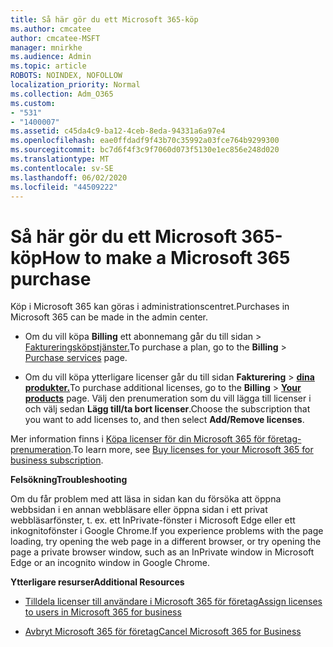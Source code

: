 ```yaml
---
title: Så här gör du ett Microsoft 365-köp
ms.author: cmcatee
author: cmcatee-MSFT
manager: mnirkhe
ms.audience: Admin
ms.topic: article
ROBOTS: NOINDEX, NOFOLLOW
localization_priority: Normal
ms.collection: Adm_O365
ms.custom:
- "531"
- "1400007"
ms.assetid: c45da4c9-ba12-4ceb-8eda-94331a6a97e4
ms.openlocfilehash: eae0ffdadf9f43b70c35992a03fce764b9299300
ms.sourcegitcommit: bc7d6f4f3c9f7060d073f5130e1ec856e248d020
ms.translationtype: MT
ms.contentlocale: sv-SE
ms.lasthandoff: 06/02/2020
ms.locfileid: "44509222"
---
```

# <a name="how-to-make-a-microsoft-365-purchase"></a><span data-ttu-id="994c1-102">Så här gör du ett Microsoft 365-köp</span><span class="sxs-lookup"><span data-stu-id="994c1-102">How to make a Microsoft 365 purchase</span></span>

<span data-ttu-id="994c1-103">Köp i Microsoft 365 kan göras i administrationscentret.</span><span class="sxs-lookup"><span data-stu-id="994c1-103">Purchases in Microsoft 365 can be made in the admin center.</span></span>
  
- <span data-ttu-id="994c1-104">Om du vill köpa **Billing** ett abonnemang går du till sidan \> [Faktureringsköpstjänster.](https://go.microsoft.com/fwlink/p/?linkid=868433)</span><span class="sxs-lookup"><span data-stu-id="994c1-104">To purchase a plan, go to the **Billing** \> [Purchase services](https://go.microsoft.com/fwlink/p/?linkid=868433) page.</span></span>

- <span data-ttu-id="994c1-105">Om du vill köpa ytterligare licenser går du till sidan **Fakturering** \> **[dina produkter.](https://go.microsoft.com/fwlink/p/?linkid=842054)**</span><span class="sxs-lookup"><span data-stu-id="994c1-105">To purchase additional licenses, go to the **Billing** \> **[Your products](https://go.microsoft.com/fwlink/p/?linkid=842054)** page.</span></span> <span data-ttu-id="994c1-106">Välj den prenumeration som du vill lägga till licenser i och välj sedan **Lägg till/ta bort licenser**.</span><span class="sxs-lookup"><span data-stu-id="994c1-106">Choose the subscription that you want to add licenses to, and then select **Add/Remove licenses**.</span></span>
  
<span data-ttu-id="994c1-107">Mer information finns i [Köpa licenser för din Microsoft 365 för företag-prenumeration](https://docs.microsoft.com/microsoft-365/commerce/licenses/buy-licenses).</span><span class="sxs-lookup"><span data-stu-id="994c1-107">To learn more, see [Buy licenses for your Microsoft 365 for business subscription](https://docs.microsoft.com/microsoft-365/commerce/licenses/buy-licenses).</span></span>

<span data-ttu-id="994c1-108">**Felsökning**</span><span class="sxs-lookup"><span data-stu-id="994c1-108">**Troubleshooting**</span></span>

<span data-ttu-id="994c1-109">Om du får problem med att läsa in sidan kan du försöka att öppna webbsidan i en annan webbläsare eller öppna sidan i ett privat webbläsarfönster, t. ex. ett InPrivate-fönster i Microsoft Edge eller ett inkognitofönster i Google Chrome.</span><span class="sxs-lookup"><span data-stu-id="994c1-109">If you experience problems with the page loading, try opening the web page in a different browser, or try opening the page a private browser window, such as an InPrivate window in Microsoft Edge or an incognito window in Google Chrome.</span></span>

<span data-ttu-id="994c1-110">**Ytterligare resurser**</span><span class="sxs-lookup"><span data-stu-id="994c1-110">**Additional Resources**</span></span>
  
- [<span data-ttu-id="994c1-111">Tilldela licenser till användare i Microsoft 365 för företag</span><span class="sxs-lookup"><span data-stu-id="994c1-111">Assign licenses to users in Microsoft 365 for business</span></span>](https://docs.microsoft.com/microsoft-365/admin/add-users/add-users)

- [<span data-ttu-id="994c1-112">Avbryt Microsoft 365 för företag</span><span class="sxs-lookup"><span data-stu-id="994c1-112">Cancel Microsoft 365 for Business</span></span>](https://docs.microsoft.com/microsoft-365/commerce/subscriptions/cancel-your-subscription)